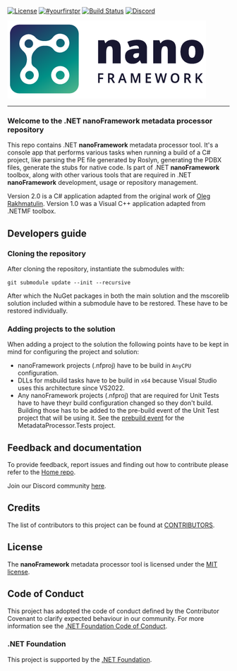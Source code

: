 [![License](https://img.shields.io/badge/License-MIT-blue.svg)](https://opensource.org/licenses/MIT) [![#yourfirstpr](https://img.shields.io/badge/first--timers--only-friendly-blue.svg)](https://github.com/nanoframework/Home/blob/main/CONTRIBUTING.md) [![Build Status](https://dev.azure.com/nanoframework/metadata-processor/_apis/build/status/nanoframework.metadata-processor?branchName=develop)](https://dev.azure.com/nanoframework/metadata-processor/_build/latest?definitionId=43&branchName=develop) [![Discord](https://img.shields.io/discord/478725473862549535.svg)](https://discord.gg/gCyBu8T)

![nanoFramework logo](https://raw.githubusercontent.com/nanoframework/Home/main/resources/logo/nanoFramework-repo-logo.png)

-----

### Welcome to the .NET **nanoFramework** metadata processor repository

This repo contains .NET **nanoFramework** metadata processor tool.
It's a console app that performs various tasks when running a build of a C# project, like parsing the PE file generated by Roslyn, generating the PDBX files, generate the stubs for native code.
Is part of .NET **nanoFramework** toolbox, along with other various tools that are required in .NET **nanoFramework** development, usage or repository management.

Version 2.0 is a C# application adapted from the original work of [Oleg Rakhmatulin](@OlegRa).
Version 1.0 was a Visual C++ application adapted from .NETMF toolbox.

## Developers guide

### Cloning the repository

After cloning the repository, instantiate the submodules with:

```shell
git submodule update --init --recursive
```

After which the NuGet packages in both the main solution and the mscorelib solution included within a submodule have to be restored. These have to be restored individually.

### Adding projects to the solution

When adding a project to the solution the following points have to be kept in mind for configuring the project and solution:

- nanoFramework projects (.nfproj) have to be build in `AnyCPU` configuration.
- DLLs for msbuild tasks have to be build in `x64` because Visual Studio uses this architecture since VS2022.
- Any nanoFramework projects (.nfproj) that are required for Unit Tests have to have theyr build configuration changed so they don't build. Building those has to be added to the pre-build event of the Unit Test project that will be using it. See the [prebuild event](https://github.com/nanoframework/metadata-processor/blob/bcb82f6c9153cdc3863abf6fcc5b589437408b28/MetadataProcessor.Tests/MetadataProcessor.Tests.csproj#L118-L128) for the MetadataProcessor.Tests project.

## Feedback and documentation

To provide feedback, report issues and finding out how to contribute please refer to the [Home repo](https://github.com/nanoframework/Home).

Join our Discord community [here](https://discord.gg/gCyBu8T).

## Credits

The list of contributors to this project can be found at [CONTRIBUTORS](https://github.com/nanoframework/Home/blob/main/CONTRIBUTORS.md).

## License

The **nanoFramework** metadata processor tool is licensed under the [MIT license](https://opensource.org/licenses/MIT).

## Code of Conduct

This project has adopted the code of conduct defined by the Contributor Covenant to clarify expected behaviour in our community.
For more information see the [.NET Foundation Code of Conduct](https://dotnetfoundation.org/code-of-conduct).

### .NET Foundation

This project is supported by the [.NET Foundation](https://dotnetfoundation.org).
